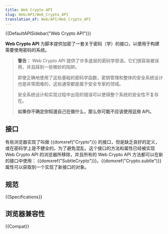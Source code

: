 ```yaml
---
title: Web Crypto API
slug: Web/API/Web_Crypto_API
translation_of: Web/API/Web_Crypto_API
---
```

{{DefaultAPISidebar("Web Crypto API")}}

**Web Crypto API** 为脚本提供加密了一套关于密码（学）的接口，以便用于构建需要使用密码的系统。

> **警告：** Web Crypto API 提供了许多底层的密码学原语。它们很容易被误用，并且踩到一些微妙的陷阱。
>
> 即使正确地使用了这些基础的密码学函数，密钥管理和整体的安全系统设计也是非常困难的，这些通常都是属于安全专家的领域。
>
> 安全系统设计和实现过程中出现的错误可以使得整个系统的安全性不复存在。
>
> **如果你不确定你知道自己在做什么，那么你可能不应该使用这些 API。**

## 接口

有些浏览器实现了叫做 {{domxref("Crypto")}} 的接口，但是缺乏良好的定义，或在密码学上是不健全的。为了避免混乱，这个接口的方法和属性已经被实现 Web Crypto API 的浏览器所移除，并且所有的 Web Crypto API 方法都可以在新的接口中使用： {{domxref("SubtleCrypto")}}。{{domxref("Crypto.subtle")}} 属性可以获取到一个实现了新接口的对象。

## 规范

{{Specifications}}

## 浏览器兼容性

{{Compat}}
